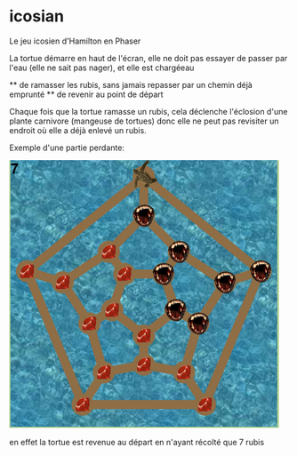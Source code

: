 # icosian
Le jeu icosien d'Hamilton en Phaser

La tortue démarre en haut de l'écran, elle ne doit pas essayer de passer par 
l'eau (elle ne sait pas nager), et elle est chargéeau

** de ramasser les rubis, sans jamais repasser par un chemin déjà emprunté
** de revenir au point de départ

Chaque fois que la tortue ramasse un rubis, cela déclenche l'éclosion d'une 
plante carnivore (mangeuse de tortues) donc elle ne peut pas revisiter un 
endroit où elle a déjà enlevé un rubis.


Exemple d'une partie perdante:

![hamiltonien](https://raw.githubusercontent.com/AlainBusser/icosian/master/icosienMD.png)

en effet la tortue est revenue au départ en n'ayant récolté que 7 rubis
